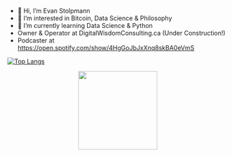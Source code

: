 - 👋 Hi, I’m Evan Stolpmann
- 👀 I’m interested in Bitcoin, Data Science & Philosophy
- 🌱 I’m currently learning Data Science & Python
- Owner & Operator at DigitalWisdomConsulting.ca (Under Construction!)
- Podcaster at https://open.spotify.com/show/4HgGoJbJxXnq8skBA0eVmS


[![Top Langs](https://github-readme-stats.vercel.app/api/top-langs/?username=Stolpmann&layout=compact&theme=prussian&style=centerme)](https://github.com/anuraghazra/github-readme-stats)


<center>
<img height="180em" src="https://github-readme-stats.vercel.app/api?username=Stolpmann&show_icons=true&hide_border=true&&count_private=true&include_all_commits=true&theme=prussian" />
</center>
